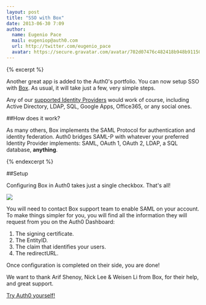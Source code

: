 ```yaml
---
layout: post
title: "SSO with Box"
date: 2013-06-30 7:09
author: 
  name: Eugenio Pace
  mail: eugeniop@auth0.com
  url: http://twitter.com/eugenio_pace
  avatar: https://secure.gravatar.com/avatar/702d07476c482418b948b911504137a5?s=60
---
```


{% excerpt %}

Another great app is added to the Auth0's portfolio. You can now setup SSO with [Box](http://www.box.com). As usual, it will take just a few, very simple steps.

Any of our [supported Identity Providers](https://docs.auth0.com/identityproviders) would work of course, including Active Directory, LDAP, SQL, Google Apps, Office365, or any social ones.

##How does it work?

As many others, Box implements the SAML Protocol for authentication and identity federation. Auth0 bridges SAML-P with whatever your preferred Identity Provider implements: SAML, OAuth 1, OAuth 2, LDAP, a SQL database, __anything__.

{% endexcerpt %}

##Setup

Configuring Box in Auth0 takes just a single checkbox. That's all!

![](https://puu.sh/3sjU4.png)

You will need to contact Box support team to enable SAML on your account. To make things simpler for you, you will find all the information they will request from you on the Auth0 Dashboard:

1. The signing certificate.
2. The EntityID.
3. The claim that identifies your users. 
4. The redirectURL.

Once configuration is completed on their side, you are done!

We want to thank Arif Shenoy, Nick Lee & Weisen Li from Box, for their help, and great support. 

[Try Auth0 yourself!](http://www.auth0.com)